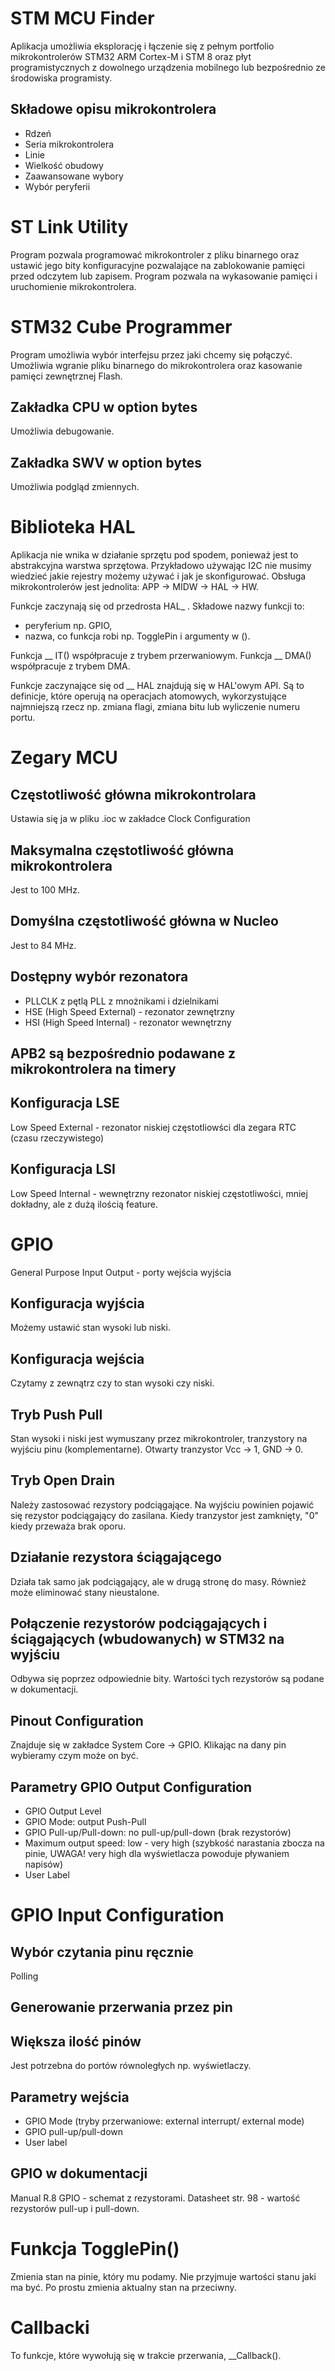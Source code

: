 # STM MCU Finder

Aplikacja umożliwia eksplorację i łączenie się z pełnym portfolio mikrokontrolerów STM32 ARM Cortex-M i STM 8 oraz płyt programistycznych z dowolnego urządzenia mobilnego 
lub bezpośrednio ze środowiska programisty.

## Składowe opisu mikrokontrolera

- Rdzeń
- Seria mikrokontrolera
- Linie
- Wielkość obudowy
- Zaawansowane wybory
- Wybór peryferii

# ST Link Utility

Program pozwala programować mikrokontroler z pliku binarnego oraz ustawić jego bity konfiguracyjne pozwalające na zablokowanie pamięci przed odczytem lub zapisem. 
Program pozwala na wykasowanie pamięci i uruchomienie mikrokontrolera.

# STM32 Cube Programmer

Program umożliwia wybór interfejsu przez jaki chcemy się połączyć. Umożliwia wgranie pliku binarnego do mikrokontrolera oraz kasowanie pamięci zewnętrznej Flash.

## Zakładka CPU w option bytes

Umożliwia debugowanie.

## Zakładka SWV w option bytes

Umożliwia podgląd zmiennych.

# Biblioteka HAL

Aplikacja nie wnika w działanie sprzętu pod spodem, ponieważ jest to abstrakcyjna warstwa sprzętowa. 
Przykładowo używając I2C nie musimy wiedzieć jakie rejestry możemy używać i jak je skonfigurować.
Obsługa mikrokontrolerów jest jednolita: APP -> MIDW -> HAL -> HW.

Funkcje zaczynają się od przedrosta HAL_ .
Składowe nazwy funkcji to:
- peryferium np. GPIO,
- nazwa, co funkcja robi np. TogglePin i argumenty w ().

Funkcja __ IT() współpracuje z trybem przerwaniowym.
Funkcja __ DMA() współpracuje z trybem DMA.

Funkcje zaczynające się od __ HAL znajdują się w HAL'owym API. Są to definicje, które operują na operacjach atomowych, wykorzystujące najmniejszą rzecz 
np. zmiana flagi, zmiana bitu lub wyliczenie numeru portu.

# Zegary MCU

## Częstotliwość główna mikrokontrolara

Ustawia się ja w pliku .ioc w zakładce Clock Configuration

## Maksymalna częstotliwość główna mikrokontrolera

Jest to 100 MHz.

## Domyślna częstotliwość główna w Nucleo

Jest to 84 MHz.

## Dostępny wybór rezonatora

- PLLCLK z pętlą PLL z mnożnikami i dzielnikami
- HSE (High Speed External) - rezonator zewnętrzny
- HSI (High Speed Internal) - rezonator wewnętrzny

## APB2 są bezpośrednio podawane z mikrokontrolera na timery

## Konfiguracja LSE

Low Speed External - rezonator niskiej częstotliowści dla zegara RTC (czasu rzeczywistego)

## Konfiguracja LSI

Low Speed Internal - wewnętrzny rezonator niskiej częstotliwości, mniej dokładny, ale z dużą ilością feature.

# GPIO

General Purpose Input Output - porty wejścia wyjścia

## Konfiguracja wyjścia

Możemy ustawić stan wysoki lub niski.

## Konfiguracja wejścia

Czytamy z zewnątrz czy to stan wysoki czy niski.

## Tryb Push Pull

Stan wysoki i niski jest wymuszany przez mikrokontroler, tranzystory na wyjściu pinu (komplementarne). Otwarty tranzystor Vcc -> 1, GND -> 0.

## Tryb Open Drain

Należy zastosować rezystory podciągające. Na wyjściu powinien pojawić się rezystor podciągający do zasilana. Kiedy tranzystor jest zamknięty, "0" kiedy przeważa brak oporu.

## Działanie rezystora ściągającego

Działa tak samo jak podciągający, ale w drugą stronę do masy. Również może eliminować stany nieustalone.

## Połączenie rezystorów podciągających i ściągających (wbudowanych) w STM32 na wyjściu

Odbywa się poprzez odpowiednie bity. Wartości tych rezystorów są podane w dokumentacji.

## Pinout Configuration

Znajduje się w zakładce System Core -> GPIO. Klikając na dany pin wybieramy czym może on być.

## Parametry GPIO Output Configuration

- GPIO Output Level
- GPIO Mode: output Push-Pull
- GPIO Pull-up/Pull-down: no pull-up/pull-down (brak rezystorów)
- Maximum output speed: low - very high (szybkość narastania zbocza na pinie, UWAGA! very high dla wyświetlacza powoduje pływaniem napisów)
- User Label

# GPIO Input Configuration

## Wybór czytania pinu ręcznie

Polling

## Generowanie przerwania przez pin

## Większa ilość pinów

Jest potrzebna do portów równoległych np. wyświetlaczy.

## Parametry wejścia

- GPIO Mode (tryby przerwaniowe: external interrupt/ external mode)
- GPIO pull-up/pull-down
- User label

## GPIO w dokumentacji

Manual R.8 GPIO - schemat z rezystorami.
Datasheet str. 98 - wartość rezystorów pull-up i pull-down.

# Funkcja TogglePin()

Zmienia stan na pinie, który mu podamy. Nie przyjmuje wartości stanu jaki ma być. Po prostu zmienia aktualny stan na przeciwny.


# Callbacki

To funkcje, które wywołują się w trakcie przerwania, __Callback().



